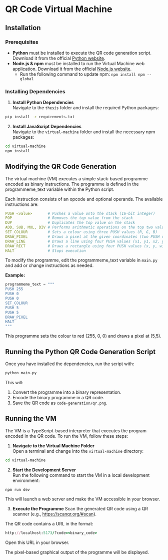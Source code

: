 # QR Code Virtual Machine

## Installation

### Prerequisites

- **Python** must be installed to execute the QR code generation script. Download it from the official [Python website](https://www.python.org/downloads/).
- **Node.js & npm** must be installed to run the Virtual Machine web application. Download it from the official [Node.js website](https://nodejs.org/en/download).
  - Run the following command to update npm: `npm install npm --global`

### Installing Dependencies

1. **Install Python Dependencies**\
   Navigate to the `thesis` folder and install the required Python packages:

```sh
pip install -r requirements.txt
```

2. **Install JavaScript Dependencies**\
   Navigate to the `virtual-machine` folder and install the necessary npm packages:

```sh
cd virtual-machine
npm install
```

## Modifying the QR Code Generation

The virtual machine (VM) executes a simple stack-based programme encoded as binary instructions. The programme is defined in the programmeme_text variable within the Python script.

Each instruction consists of an opcode and optional operands. The available instructions are:

```yaml
PUSH <value>       # Pushes a value onto the stack (16-bit integer)
POP                # Removes the top value from the stack
DUP                # Duplicates the top value on the stack
ADD, SUB, MUL, DIV # Performs arithmetic operations on the top two values
SET_COLOUR         # Sets a colour using three PUSH values (R, G, B)
DRAW_PIXEL         # Draws a pixel at the given coordinates (two PUSH values)
DRAW_LINE          # Draws a line using four PUSH values (x1, y1, x2, y2)
DRAW_RECT          # Draws a rectangle using four PUSH values (x, y, width, height)
HALT               # Stops execution
```

To modify the programme, edit the programmeme_text variable in `main.py` and add or change instructions as needed.

**Example:**

```python
programmeme_text = """
PUSH 255
PUSH 0
PUSH 0
SET_COLOUR
PUSH 5
PUSH 5
DRAW_PIXEL
HALT
"""
```

This programme sets the colour to red (255, 0, 0) and draws a pixel at (5,5).

## Running the Python QR Code Generation Script

Once you have installed the dependencies, run the script with:

```sh
python main.py
```

This will:

1. Convert the programme into a binary representation.
2. Encode the binary programme in a QR code.
3. Save the QR code as `code-generation/qr.png`.

## Running the VM

The VM is a TypeScript-based interpreter that executes the program encoded in the QR code. To run the VM, follow these steps:

1. **Navigate to the Virtual Machine Folder**\
   Open a terminal and change into the `virtual-machine` directory:

```sh
cd virtual-machine
```

2. **Start the Development Server**\
   Run the following command to start the VM in a local development environment:

```sh
npm run dev
```

This will launch a web server and make the VM accessible in your browser.

3. **Execute the Programme**
   Scan the generated QR code using a QR scanner (e.g., https://scanqr.org/#scan).

The QR code contains a URL in the format:

```ruby
http://localhost:5173/?code=<binary_code>
```

Open this URL in your browser.

The pixel-based graphical output of the programme will be displayed.
